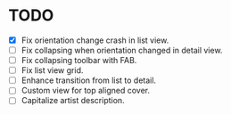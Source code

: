 # TODO

- [x] Fix orientation change crash in list view.
- [ ] Fix collapsing when orientation changed in detail view.
- [ ] Fix collapsing toolbar with FAB.
- [ ] Fix list view grid.
- [ ] Enhance transition from list to detail.
- [ ] Custom view for top aligned cover.
- [ ] Capitalize artist description.